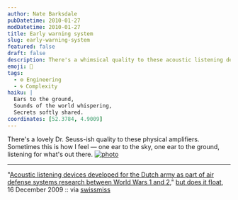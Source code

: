 ```yaml
---
author: Nate Barksdale
pubDatetime: 2010-01-27
modDatetime: 2010-01-27
title: Early warning system
slug: early-warning-system
featured: false
draft: false
description: There's a whimsical quality to these acoustic listening devices, evoking a sense of curiosity about the world around us.
emoji: 🎵
tags:
  - ⚙️ Engineering
  - 🌀 Complexity
haiku: |
  Ears to the ground,  
  Sounds of the world whispering,  
  Secrets softly shared.
coordinates: [52.3784, 4.9009]
---
```


There's a lovely Dr. Seuss-ish quality to these physical amplifiers. Sometimes this is how I feel — one ear to the sky, one ear to the ground, listening for what's out there. [![photo](http://culture-making.com/media/goerz.jpg)](http://butdoesitfloat.com/190819/For-the-world-to-be-interesting-you-have-to-be-manipulating-it-all)

---

"[Acoustic listening devices developed for the Dutch army as part of air defense systems research between World Wars 1 and 2](http://web.archive.org/web/20120117175537/http://www.butdoesitfloat.com/190819/For-the-world-to-be-interesting-you-have-to-be-manipulating-it-all)," [but does it float](http://web.archive.org/web/20120117175537/http://www.butdoesitfloat.com/190819/For-the-world-to-be-interesting-you-have-to-be-manipulating-it-all), 16 December 2009 :: via [swissmiss](https://www.google.com/search?q=%22swissmiss%22%20feedproxy.google.com)
